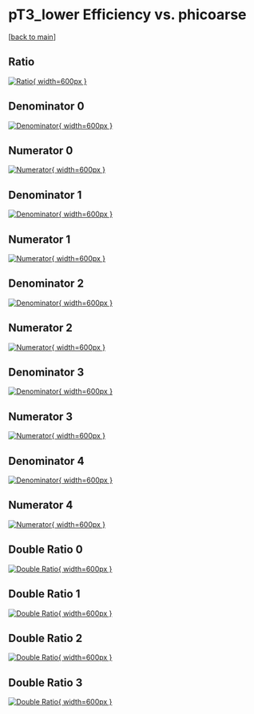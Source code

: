 # pT3_lower Efficiency vs. phicoarse

[[back to main](./)]



## Ratio

[![Ratio](../mtv/var/pT3_lower_xtr_13_0_eff_phicoarse.png){ width=600px }](../mtv/var/pT3_lower_xtr_13_0_eff_phicoarse.pdf)

## Denominator 0

[![Denominator](../mtv/den/pT3_lower_xtr_13_0_eff_phicoarse_den0.png){ width=600px }](../mtv/den/pT3_lower_xtr_13_0_eff_phicoarse_den0.pdf)

## Numerator 0

[![Numerator](../mtv/num/pT3_lower_xtr_13_0_eff_phicoarse_num0.png){ width=600px }](../mtv/num/pT3_lower_xtr_13_0_eff_phicoarse_num0.pdf)

## Denominator 1

[![Denominator](../mtv/den/pT3_lower_xtr_13_0_eff_phicoarse_den1.png){ width=600px }](../mtv/den/pT3_lower_xtr_13_0_eff_phicoarse_den1.pdf)

## Numerator 1

[![Numerator](../mtv/num/pT3_lower_xtr_13_0_eff_phicoarse_num1.png){ width=600px }](../mtv/num/pT3_lower_xtr_13_0_eff_phicoarse_num1.pdf)

## Denominator 2

[![Denominator](../mtv/den/pT3_lower_xtr_13_0_eff_phicoarse_den2.png){ width=600px }](../mtv/den/pT3_lower_xtr_13_0_eff_phicoarse_den2.pdf)

## Numerator 2

[![Numerator](../mtv/num/pT3_lower_xtr_13_0_eff_phicoarse_num2.png){ width=600px }](../mtv/num/pT3_lower_xtr_13_0_eff_phicoarse_num2.pdf)

## Denominator 3

[![Denominator](../mtv/den/pT3_lower_xtr_13_0_eff_phicoarse_den3.png){ width=600px }](../mtv/den/pT3_lower_xtr_13_0_eff_phicoarse_den3.pdf)

## Numerator 3

[![Numerator](../mtv/num/pT3_lower_xtr_13_0_eff_phicoarse_num3.png){ width=600px }](../mtv/num/pT3_lower_xtr_13_0_eff_phicoarse_num3.pdf)

## Denominator 4

[![Denominator](../mtv/den/pT3_lower_xtr_13_0_eff_phicoarse_den4.png){ width=600px }](../mtv/den/pT3_lower_xtr_13_0_eff_phicoarse_den4.pdf)

## Numerator 4

[![Numerator](../mtv/num/pT3_lower_xtr_13_0_eff_phicoarse_num4.png){ width=600px }](../mtv/num/pT3_lower_xtr_13_0_eff_phicoarse_num4.pdf)

## Double Ratio 0

[![Double Ratio](../mtv/ratio/pT3_lower_xtr_13_0_eff_phicoarse_ratio0.png){ width=600px }](../mtv/ratio/pT3_lower_xtr_13_0_eff_phicoarse_ratio0.pdf)

## Double Ratio 1

[![Double Ratio](../mtv/ratio/pT3_lower_xtr_13_0_eff_phicoarse_ratio1.png){ width=600px }](../mtv/ratio/pT3_lower_xtr_13_0_eff_phicoarse_ratio1.pdf)

## Double Ratio 2

[![Double Ratio](../mtv/ratio/pT3_lower_xtr_13_0_eff_phicoarse_ratio2.png){ width=600px }](../mtv/ratio/pT3_lower_xtr_13_0_eff_phicoarse_ratio2.pdf)

## Double Ratio 3

[![Double Ratio](../mtv/ratio/pT3_lower_xtr_13_0_eff_phicoarse_ratio3.png){ width=600px }](../mtv/ratio/pT3_lower_xtr_13_0_eff_phicoarse_ratio3.pdf)

